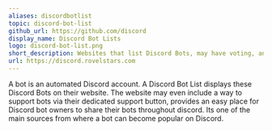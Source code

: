 ```yaml
---
aliases: discordbotlist
topic: discord-bot-list
github_url: https://github.com/discord
display_name: Discord Bot Lists
logo: discord-bot-list.png
short_description: Websites that list Discord Bots, may have voting, and show important stats about Discord Bots.
url: https://discord.rovelstars.com
---
```

A bot is an automated Discord account. A Discord Bot List displays these Discord Bots on their website. The website may even include a way to support bots via their dedicated support button, provides an easy place for Discord bot owners to share their bots throughout discord. Its one of the main sources from where a bot can become popular on Discord.
